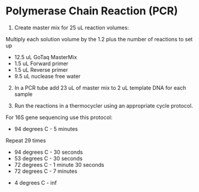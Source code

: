 # Polymerase Chain Reaction (PCR)

1) Create master mix for 25 uL reaction volumes:

Multiply each solution volume by the 1.2 plus the number of reactions to set up

* 12.5 uL GoTaq MasterMix
* 1.5 uL Forward primer
* 1.5 uL Reverse primer
* 9.5 uL nuclease free water

2) In a PCR tube add 23 uL of master mix to 2 uL template DNA for each sample

3) Run the reactions in a thermocycler using an appropriate cycle protocol.

For 16S gene sequencing use this protocol:

* 94 degrees C - 5 minutes

Repeat 29 times
  - 94 degrees C - 30 seconds
  - 53 degrees C - 30 seconds
  - 72 degrees C - 1 minute 30 seconds
  - 72 degrees C - 7 minutes
* 4 degrees C - inf


